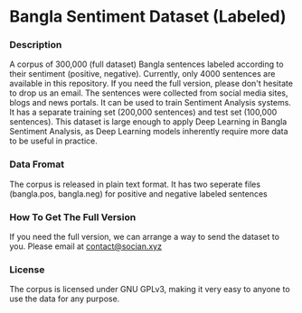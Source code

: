 # Bangla Sentiment Dataset (Labeled)

### Description
A corpus of 300,000 (full dataset) Bangla sentences labeled according to their sentiment (positive, negative). Currently, only 4000 sentences are available in this repository. If you need the full version, please don't hesitate to drop us an email. The sentences were collected from social media sites, blogs and news portals. It can be used to train Sentiment Analysis systems. It has a separate training set (200,000 sentences) and test set (100,000 sentences). This dataset is large enough to apply Deep Learning in Bangla Sentiment Analysis, as Deep Learning models inherently require more data to be useful in practice.

### Data Fromat
The corpus is released in plain text format. It has two seperate files (bangla.pos, bangla.neg) for positive and negative labeled sentences 


### How To Get The Full Version
If you need the full version, we can arrange a way to send the dataset to you. Please email at <contact@socian.xyz>
### License
The corpus is licensed under GNU GPLv3, making it very easy to anyone to use the data for any purpose.
